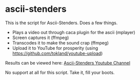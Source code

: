 # ascii-stenders

This is the script for Ascii-Stenders. Does a few things.

* Plays a video out through caca plugin for the ascii (mplayer)
* Screen captures it (ffmpeg)
* Transcodes it to make the sound crap (ffmpeg)
* Upload it to YouTube for prosperity (using https://github.com/tokland/youtube-upload)

Results can be viewed here:
[Ascii-Stenders Youtube Channel](https://www.youtube.com/playlist?list=PLcKEmuzED4czo3B1R96up2VS6pcdiOSxB)

No support at all for this script. Take it, fill your boots.
